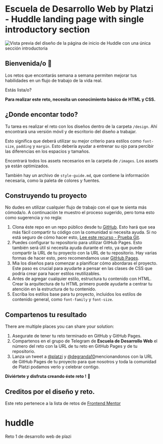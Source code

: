 # Escuela de Desarrollo Web by Platzi - Huddle landing page with single introductory section

![Vista previa del diseño de la página de inicio de Huddle con una única sección introductoria](./design/desktop-preview.jpg)

## Bienvenida/o 👋

Los retos que encontarás semana a semana permiten mejorar tus habilidades en un flujo de trabajo de la vida real.

Estás lista/o?

**Para realizar este reto, necesita un conocimiento básico de HTML y CSS.**

## ¿Donde encontar todo?

Tu tarea es realizar el reto con los diseños dentro de la carpeta `/design`. Ahí encontrará una versión móvil y de escritorio del diseño a trabajar.

Esto significa que deberá utilizar su mejor criterio para estilos como `font-size`, `padding` y `margin`. Esto debería ayudar a entrenar su ojo para percibir las diferencias en los espacios y tamaños.

Encontrará todos los assets necesarios en la carpeta de `/images`. Los assets ya están optimizados.

También hay un archivo de `style-guide.md`, que contiene la información necesaria, como la paleta de colores y fuentes.

## Construyendo tu proyecto

No dudes en utilizar cualquier flujo de trabajo con el que te sienta más cómoda/o. A continuación te muestro el proceso sugerido, pero toma esto como sugerencia y no regla:

1. Clona éste repo en un repo público desde tu [GitHub](https://github.com/). Esto hará que sea más fácil compartir tu código con la comunidad si necesita ayuda. Si no está seguro de cómo hacer esto, [Lee este recurso - Prueba Git](https://try.github.io/).
2. Puedes configurar tu repositorio para utilizar GitHub Pages. Esto también será útil si necesita ayuda durante el reto, ya que puede compartir la URL de tu proyecto con la URL de tu repositorio. Hay varias formas de hacer esto, pero recomendamos usar [GitHub Pages](https://pages.github.com/).
3. Mia los diseños para comenzar a planificar cómo abordaras el proyecto. Este paso es crucial para ayudarte a pensar en las clases de CSS que podría crear para hacer estilos reutilizables.
4. Antes de agregar cualquier estilo, estructura tu contenido con HTML. Crear la arquitectura de tu HTML primero puede ayudarte a centrar tu atención en la estructura de tu contenido.
5. Escriba los estilos base para tu proyecto, incluidos los estilos de contenido general, como `font-family` y `font-size`.

## Compartenos tu resultado

There are multiple places you can share your solution:

1. Asegurate de tener tu reto terminado en GitHub y GitHub Pages.
2. Compartenos en el grupo de Telegram de **Escuela de Desarrollo Web** el número del reto con la URL de tu reto en GitHub Pages y de tu repositorio.
3. Lanza un tweet a [@platzi](https://twitter.com/platzi) y [@degranda10](https://twitter.com/degranda10)mencionandonos con la URL de GitHub Pages de tu proyecto para que nosotros y toda la comunidad de Platzi podamos verlo y celebrar contigo.

**Diviértete y disfruta creando éste reto !** 🚀

## Creditos por el diseño y reto.

Este reto pertenece a la lista de retos de [Frontend Mentor](https://www.frontendmentor.io)
# huddle
Reto 1 de desarrollo web de plazi
